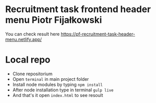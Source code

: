 # Recruitment task frontend header menu Piotr Fijałkowski

You can check result here https://pf-recruitment-task-header-menu.netlify.app/

# Local repo
- Clone repositorium
- Open `terminal` in main project folder
- Install node modules by typing `npm install`
- After node installation type in terminal `gulp live`
- And that's it open `index.html` to see resoult
